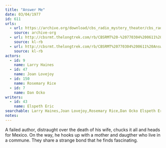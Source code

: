 ```yaml
---
title: "Answer Me"
date: 03/04/1977
id: 611
urls: 
  - url: https://archive.org/download/cbs_radio_mystery_theater/cbs_radio_mystery_theater-0601-0650.zip/cbs_radio_mystery_theater-0601-0650%2Fcbsrmt_0611_answer_me.mp3
    source: archive-org
  - url: http://cbsrmt.thelongtrek.com/rb/CBSRMT%20-%20770304%200611%20Answer%20Me_WLNH-FM_rb.mp3
    source: kl-rb
  - url: http://cbsrmt.thelongtrek.com/rb/CBSRMT%20770304%200611%20Answer%20Me_wbbm_rb.mp3
    source: kl-rb
actors:  
  - id: 9
    name: Larry Haines  
  - id: 47
    name: Joan Lovejoy  
  - id: 150
    name: Rosemary Rice  
  - id: 7
    name: Dan Ocko
writers:  
  - id: 43
    name: Elspeth Eric
searchable: Larry Haines,Joan Lovejoy,Rosemary Rice,Dan Ocko Elspeth Eric
notes:  
---
```

A failed author, distraught over the death of his wife, chucks it all and heads for Mexico. On the way, he hooks up with a mother and daugther who live in a commune. They share a strange bond that he finds fascinating.